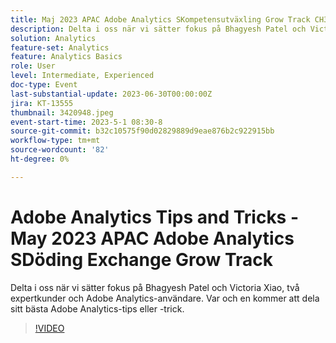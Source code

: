 ```yaml
---
title: Maj 2023 APAC Adobe Analytics SKompetensutväxling Grow Track CH3 EM Spotlight - Analystips och tricks
description: Delta i oss när vi sätter fokus på Bhagyesh Patel och Victoria Xiao, två expertkunder och Adobe Analytics-användare. Var och en kommer att dela sitt bästa Adobe Analytics-tips eller -trick.
solution: Analytics
feature-set: Analytics
feature: Analytics Basics
role: User
level: Intermediate, Experienced
doc-type: Event
last-substantial-update: 2023-06-30T00:00:00Z
jira: KT-13555
thumbnail: 3420948.jpeg
event-start-time: 2023-5-1 08:30-8
source-git-commit: b32c10575f90d02829889d9eae876b2c922915bb
workflow-type: tm+mt
source-wordcount: '82'
ht-degree: 0%

---
```



# Adobe Analytics Tips and Tricks - May 2023 APAC Adobe Analytics SDöding Exchange Grow Track

Delta i oss när vi sätter fokus på Bhagyesh Patel och Victoria Xiao, två expertkunder och Adobe Analytics-användare. Var och en kommer att dela sitt bästa Adobe Analytics-tips eller -trick.

>[!VIDEO](https://video.tv.adobe.com/v/3420948/?learn=on)
